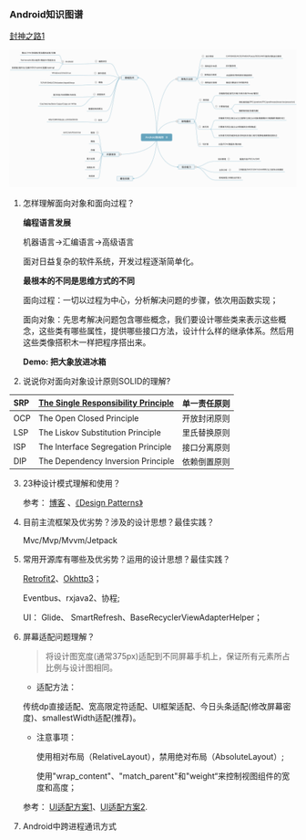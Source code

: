 ### Android知识图谱

[封神之路1](https://github.com/crazycoding7/Android-MS)

![android_brain](images/android_brain.png)

1. 怎样理解面向对象和面向过程？

   **编程语言发展**

   机器语言->汇编语言->高级语言

   面对日益复杂的软件系统，开发过程逐渐简单化。  

   **最根本的不同是思维方式的不同**

   面向过程：一切以过程为中心，分析解决问题的步骤，依次用函数实现；

   面向对象：先思考解决问题包含哪些概念，我们要设计哪些类来表示这些概念，这些类有哪些属性，提供哪些接口方法，设计什么样的继承体系。然后用这些类像搭积木一样把程序搭出来。

   **Demo: 把大象放进冰箱**

2. 说说你对面向对象设计原则SOLID的理解?

  | SRP  | [The Single Responsibility Principle](https://www.cnblogs.com/OceanEyes/p/overview-of-solid-principles.html) | 单一责任原则 |
  | :--- | :----------------------------------------------------------- | :----------- |
  | OCP  | The Open Closed Principle                                    | 开放封闭原则 |
  | LSP  | The Liskov Substitution Principle                            | 里氏替换原则 |
  | ISP  | The Interface Segregation Principle                          | 接口分离原则 |
  | DIP  | The Dependency Inversion Principle                           | 依赖倒置原则 |

3. 23种设计模式理解和使用？

   参考： [博客](https://www.cnblogs.com/nov5026/p/8250464.html)  、[《Design Patterns》](https://pan.baidu.com/s/1XCJlsDcZr4rKwVLxWHvHkQ) 

4. 目前主流框架及优劣势？涉及的设计思想？最佳实践？

   Mvc/Mvp/Mvvm/Jetpack

5. 常用开源库有哪些及优劣势？运用的设计思想？最佳实践？

   [Retrofit2](retrofit2.html)、[Okhttp3](Okhttp3.html)；

   Eventbus、rxjava2、协程;

   UI： Glide、 SmartRefresh、BaseRecyclerViewAdapterHelper；

6. 屏幕适配问题理解？

   > 将设计图宽度(通常375px)适配到不同屏幕手机上，保证所有元素所占比例与设计图相同。

   - 适配方法：

   传统dp直接适配、宽高限定符适配、UI框架适配、今日头条适配(修改屏幕密度)、smallestWidth适配(推荐)。

   - 注意事项：

     使用相对布局（RelativeLayout），禁用绝对布局（AbsoluteLayout）;

     使用"wrap_content"、"match_parent"和"weight“来控制视图组件的宽度和高度；

   参考： [UI适配方案1](https://mp.weixin.qq.com/s/X-aL2vb4uEhqnLzU5wjc4Q)、[UI适配方案2](https://blog.csdn.net/helloworld_han/article/details/80249584).

7. Android中跨进程通讯方式


